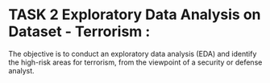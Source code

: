 # TASK 2 Exploratory Data Analysis on Dataset - Terrorism :

The objective is to conduct an exploratory data analysis (EDA) and identify the high-risk areas for terrorism, from the viewpoint of a security or defense analyst.
